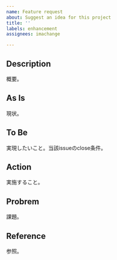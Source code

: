 ```yaml
---
name: Feature request
about: Suggest an idea for this project
title: ''
labels: enhancement
assignees: imachange

---
```


Description
----
概要。

As Is
----
現状。

To Be
----
実現したいこと。当該issueのclose条件。

Action
----
実施すること。

Probrem
----
課題。

Reference
----
参照。
